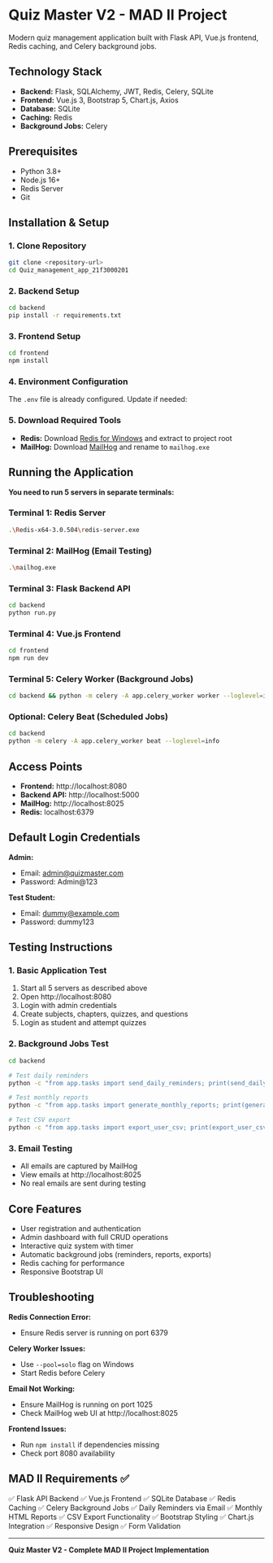 # Quiz Master V2 - MAD II Project

Modern quiz management application built with Flask API, Vue.js frontend, Redis caching, and Celery background jobs.

## Technology Stack

- **Backend:** Flask, SQLAlchemy, JWT, Redis, Celery, SQLite
- **Frontend:** Vue.js 3, Bootstrap 5, Chart.js, Axios
- **Database:** SQLite
- **Caching:** Redis
- **Background Jobs:** Celery

## Prerequisites

- Python 3.8+
- Node.js 16+
- Redis Server
- Git

## Installation & Setup

### 1. Clone Repository

```bash
git clone <repository-url>
cd Quiz_management_app_21f3000201
```

### 2. Backend Setup

```bash
cd backend
pip install -r requirements.txt
```

### 3. Frontend Setup

```bash
cd frontend
npm install
```

### 4. Environment Configuration

The `.env` file is already configured. Update if needed:

### 5. Download Required Tools

- **Redis:** Download [Redis for Windows](https://github.com/microsoftarchive/redis/releases/download/win-3.0.504/Redis-x64-3.0.504.zip) and extract to project root
- **MailHog:** Download [MailHog](https://github.com/mailhog/MailHog/releases/download/v1.0.1/MailHog_windows_amd64.exe) and rename to `mailhog.exe`

## Running the Application

**You need to run 5 servers in separate terminals:**

### Terminal 1: Redis Server

```bash
.\Redis-x64-3.0.504\redis-server.exe
```

### Terminal 2: MailHog (Email Testing)

```bash
.\mailhog.exe
```

### Terminal 3: Flask Backend API

```bash
cd backend
python run.py
```

### Terminal 4: Vue.js Frontend

```bash
cd frontend
npm run dev
```

### Terminal 5: Celery Worker (Background Jobs)

```bash
cd backend && python -m celery -A app.celery_worker worker --loglevel=info --pool=solo
```

### Optional: Celery Beat (Scheduled Jobs)

```bash
cd backend
python -m celery -A app.celery_worker beat --loglevel=info
```

## Access Points

- **Frontend:** http://localhost:8080
- **Backend API:** http://localhost:5000
- **MailHog:** http://localhost:8025
- **Redis:** localhost:6379

## Default Login Credentials

**Admin:**

- Email: admin@quizmaster.com
- Password: Admin@123

**Test Student:**

- Email: dummy@example.com
- Password: dummy123

## Testing Instructions

### 1. Basic Application Test

1. Start all 5 servers as described above
2. Open http://localhost:8080
3. Login with admin credentials
4. Create subjects, chapters, quizzes, and questions
5. Login as student and attempt quizzes

### 2. Background Jobs Test

```bash
cd backend

# Test daily reminders
python -c "from app.tasks import send_daily_reminders; print(send_daily_reminders())"

# Test monthly reports
python -c "from app.tasks import generate_monthly_reports; print(generate_monthly_reports())"

# Test CSV export
python -c "from app.tasks import export_user_csv; print(export_user_csv(None, 2))"
```

### 3. Email Testing

- All emails are captured by MailHog
- View emails at http://localhost:8025
- No real emails are sent during testing

## Core Features

- User registration and authentication
- Admin dashboard with full CRUD operations
- Interactive quiz system with timer
- Automatic background jobs (reminders, reports, exports)
- Redis caching for performance
- Responsive Bootstrap UI

## Troubleshooting

**Redis Connection Error:**

- Ensure Redis server is running on port 6379

**Celery Worker Issues:**

- Use `--pool=solo` flag on Windows
- Start Redis before Celery

**Email Not Working:**

- Ensure MailHog is running on port 1025
- Check MailHog web UI at http://localhost:8025

**Frontend Issues:**

- Run `npm install` if dependencies missing
- Check port 8080 availability

## MAD II Requirements ✅

✅ Flask API Backend
✅ Vue.js Frontend
✅ SQLite Database
✅ Redis Caching
✅ Celery Background Jobs
✅ Daily Reminders via Email
✅ Monthly HTML Reports
✅ CSV Export Functionality
✅ Bootstrap Styling
✅ Chart.js Integration
✅ Responsive Design
✅ Form Validation

---

**Quiz Master V2 - Complete MAD II Project Implementation**
